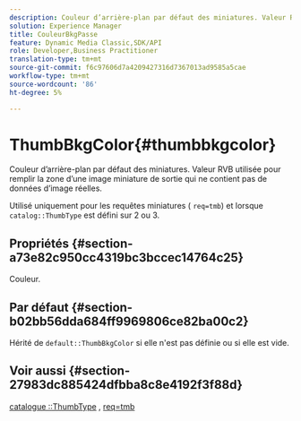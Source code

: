 ```yaml
---
description: Couleur d’arrière-plan par défaut des miniatures. Valeur RVB utilisée pour remplir la zone d’une image miniature de sortie qui ne contient pas de données d’image réelles.
solution: Experience Manager
title: CouleurBkgPasse
feature: Dynamic Media Classic,SDK/API
role: Developer,Business Practitioner
translation-type: tm+mt
source-git-commit: f6c97606d7a4209427316d7367013ad9585a5cae
workflow-type: tm+mt
source-wordcount: '86'
ht-degree: 5%

---
```



# ThumbBkgColor{#thumbbkgcolor}

Couleur d’arrière-plan par défaut des miniatures. Valeur RVB utilisée pour remplir la zone d’une image miniature de sortie qui ne contient pas de données d’image réelles.

Utilisé uniquement pour les requêtes miniatures ( `req=tmb`) et lorsque `catalog::ThumbType` est défini sur 2 ou 3.

## Propriétés {#section-a73e82c950cc4319bc3bccec14764c25}

Couleur.

## Par défaut {#section-b02bb56dda684ff9969806ce82ba00c2}

Hérité de `default::ThumbBkgColor` si elle n&#39;est pas définie ou si elle est vide.

## Voir aussi {#section-27983dc885424dfbba8c8e4192f3f88d}

[catalogue ::ThumbType](../../../../../is-api/image-catalog/image-serving-api-ref/c-image-catalog-reference/c-image-svg-data-reference/c-image-data-reference/r-thumbtype-cat.md#reference-41149ddffc8749cba2f8d9c8e2611e03) ,  [req=tmb](../../../../../is-api/http-ref/image-serving-api-ref/c-http-protocol-reference/c-command-reference/r-req/r-req.md#reference-907cdb4a97034db7ad94695f25552e76)
